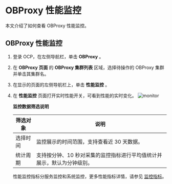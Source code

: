 OBProxy 性能监控
=================================

本文介绍了如何查看 OBProxy 性能监控。

OBProxy 性能监控
---------------------------------

1. 登录 OCP，在左侧导航栏，单击 **OBProxy** 。

2. 在 **OBProxy 页面** 的 **OBProxy 集群列表** 区域，选择待操作的 OBProxy 集群并单击其集群名。

3. 在显示的页面的左侧导航栏上，单击 **性能监控** 。

4. 在 **性能监控** 页面打开实时性能开关，可看到性能的实时变化。 ![monitor](http://icms-x-dita.oss-cn-zhangjiakou.aliyuncs.com/xdita-output/zh-CN/task15753663/images/p347751.png?Expires=7258142657&OSSAccessKeyId=LTAIJfoPL6wmrirR&Signature=P20yQdXSd5OeZWSARxvzCX%2B8Kh8%3D)

   **监控数据筛选说明**

   | 筛选对象 |                  说明                   |
   |------|---------------------------------------|
   | 选择时间 | 监控展示的时间范围，支持查看近 30 天数据。               |
   | 统计周期 | 支持按分钟、10 秒对采集的监控指标进行平均值统计并展示，默认为分钟级别。 |

   性能监控指标分服务监控和系统监控，更多性能指标详情，请参见 [监控指标](https://www.oceanbase.com/docs/enterprise-oceanbase-ocp-cn-10000000000380338)。
